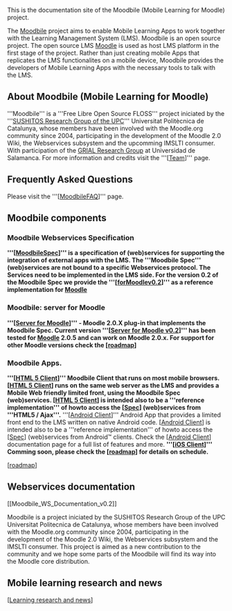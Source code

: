 This is the documentation site of the Moodbile (Mobile Learning for Moodle) project.

The [Moodbile](http://moodbile.org) project aims to enable Mobile Learning Apps to work together with the Learning Management System (LMS). Moodbile is an open source project. The open source LMS [Moodle](http://moodle.org) is used as host LMS platform in the first stage of the project. Rather than just creating mobile Apps that replicates the LMS functionalites on a mobile device, Moodbile provides the developers of Mobile Learning Apps with the necessary tools to talk with the LMS.

## About Moodbile (Mobile Learning for Moodle) ##

'''Moodbile''' is a '''Free Libre Open Source FLOSS''' project iniciated by the '''[SUSHITOS Research Group of the UPC](http://sushitos.upc.edu)''' Universitat Politècnica de Catalunya, whose members have been involved with the Moodle.org community since 2004, participating in the development of the Moodle 2.0 Wiki, the Webservices subsystem and the upcomming IMSLTI consumer. With participation of the [GRIAL Research Group](http://grial.usal.es) at Universidad de Salamanca. For more information and credits visit the '''[[Team](Moodbile.md)]''' page.

## Frequently Asked Questions ##

Please visit the  '''[[MoodbileFAQ](MoodbileFAQ.md)]''' page.

## Moodbile components ##

### Moodbile Webservices Specification ###

**'''[[MoodbileSpec](MoodbileSpec.md)]''' is a specification of (web)services for supporting the integration of external apps with the LMS. The '''Moodbile Spec''' (web)services are not bound to a specific Webservices protocol. The Services need to be implemented in the LMS side. For the version 0.2 of the Moodbile Spec we provide the '''[[forMoodlev0.2](MoodbileServer.md)]''' as a reference implementation for [Moodle](http://moodle.org)**

### Moodbile: server for Moodle ###

**'''[[Server for Moodle](Moodbile.md)]''' -  Moodle 2.0.X plug-in that implements the Moodbile Spec. Current version '''[[Server for Moodle v0.2](Moodbile.md)]''' has been tested for [Moodle](http://moodle.org) 2.0.5 and can work on Moodle 2.0.x. For support for other Moodle versions check the [[roadmap](Moodbile.md)]**

### Moodbile Apps. ###

**'''[[HTML 5 Client](Moodbile.md)]''' Moodbile Client that runs on most mobile browsers. [[HTML 5 Client](Moodbile.md)] runs on the same web server as the LMS and provides a Mobile Web friendly   limited front, using the Moodbile Spec (web)services.  [[HTML 5 Client](Moodbile.md)] is intended also to be a '''reference implementation''' of howto access the [[Spec](Moodbile.md)] (web)services  from '''HTML5 / Ajax'''.** '''[[Android Client](Moodbile.md)]''' Android App that provides a limited front end to the LMS written on native Android code. [[Android Client](Moodbile.md)] is intended also to be a '''reference implementation''' of howto access the [[Spec](Moodbile.md)] (web)services  from Android™ clients. Check the [[Android Client](Moodbile.md)] documentation page for a full list of features and more.
**'''[[iOS Client](Moodbile.md)]''' Comming soon, please check the [[roadmap](Moodbile.md)] for details on schedule.**


[[roadmap](Moodbile.md)]

## Webservices documentation ##
[[Moodbile\_WS\_Documentation\_v0.2]]

Moodbile is a project iniciated by the SUSHITOS Research Group of the UPC Universitat Politecnica de Catalunya, whose members have been involved with the Moodle.org community since 2004, participating in the development of the Moodle 2.0 Wiki, the Webservices subsystem and the IMSLTI consumer. This project is aimed as a new contribution to the community and we hope some parts of the Moodbile will find its way into the Moodle core distribution.


## Mobile learning research and news ##

[[Learning research and news](Mobile.md)]